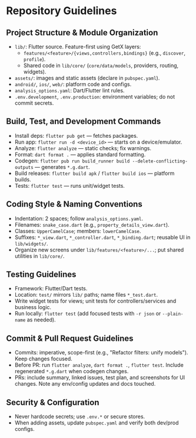# Repository Guidelines

## Project Structure & Module Organization
- `lib/`: Flutter source. Feature-first using GetX layers:
  - `features/<feature>/{views,controllers,bindings}` (e.g., `discover`, `profile`).
  - Shared code in `lib/core/` (`core/data/models`, providers, routing, widgets).
- `assets/`: images and static assets (declare in `pubspec.yaml`).
- `android/`, `ios/`, `web/`: platform code and configs.
- `analysis_options.yaml`: Dart/Flutter lint rules.
- `.env.development`, `.env.production`: environment variables; do not commit secrets.

## Build, Test, and Development Commands
- Install deps: `flutter pub get` — fetches packages.
- Run app: `flutter run -d <device_id>` — starts on a device/emulator.
- Analyze: `flutter analyze` — static checks; fix warnings.
- Format: `dart format .` — applies standard formatting.
- Codegen: `flutter pub run build_runner build --delete-conflicting-outputs` — generates `*.g.dart`.
- Build releases: `flutter build apk` / `flutter build ios` — platform builds.
- Tests: `flutter test` — runs unit/widget tests.

## Coding Style & Naming Conventions
- Indentation: 2 spaces; follow `analysis_options.yaml`.
- Filenames: `snake_case.dart` (e.g., `property_details_view.dart`).
- Classes: `UpperCamelCase`; members: `lowerCamelCase`.
- Suffixes: `*_view.dart`, `*_controller.dart`, `*_binding.dart`; reusable UI in `lib/widgets/`.
- Organize new screens under `lib/features/<feature>/...`; put shared utilities in `lib/core/`.

## Testing Guidelines
- Framework: Flutter/Dart tests.
- Location: `test/` mirrors `lib/` paths; name files `*_test.dart`.
- Write widget tests for views; unit tests for controllers/services and business logic.
- Run locally: `flutter test` (add focused tests with `-r json` or `--plain-name` as needed).

## Commit & Pull Request Guidelines
- Commits: imperative, scope-first (e.g., "Refactor filters: unify models"). Keep changes focused.
- Before PR: run `flutter analyze`, `dart format .`, `flutter test`. Include regenerated `*.g.dart` when codegen changes.
- PRs: include summary, linked issues, test plan, and screenshots for UI changes. Note any env/config updates and docs touched.

## Security & Configuration
- Never hardcode secrets; use `.env.*` or secure stores.
- When adding assets, update `pubspec.yaml` and verify both dev/prod configs.
